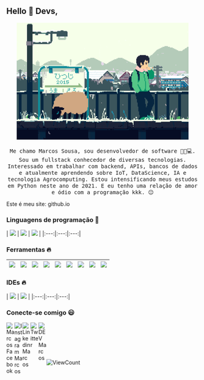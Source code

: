 
## Hello :wave: Devs, 

<p align="center">
  <img src="https://raw.githubusercontent.com/DSVILLA/DSVILLA/main/img/887ee110713134ef2a35ee2a85b8bc4a.gif" width=450>
  <br><br>
  <samp>Me chamo Marcos Sousa, sou desenvolvedor de software 👨‍🎓💻. Sou um fullstack conhecedor de diversas tecnologias. <br>Interessado em trabalhar com backend, APIs, bancos de dados e atualmente aprendendo sobre IoT, DataScience, IA e tecnologia Agrocomputing. Estou intensificando meus estudos em Python neste ano de 2021. E eu tenho uma relação de amor e ódio com a programação kkk. 😐

Este é meu site: github.io
  </samp>
</p>

### Linguagens de programação  :rocket:
|
<img src="https://raw.githack.com/DSVILLA/DSVILLA/main/img/python.png" width=60> 
| 
<img src="https://raw.githack.com/DSVILLA/DSVILLA/main/img/sharp.svg" width=60> 
| 
<img src="https://raw.githack.com/DSVILLA/DSVILLA/main/img/react.png" width=60> 
|
|:---:|:---:|:---:|


### Ferramentas :fire:
|<img src="https://raw.githack.com/DSVILLA/DSVILLA/main/img/Logo.svg.png" width=60> | <img src="https://raw.githack.com/DSVILLA/DSVILLA/main/img/bootstrap.png" width=60> | <img src="https://raw.githack.com/DSVILLA/DSVILLA/main/img/django.png" width=60> | <img src="https://raw.githack.com/DSVILLA/DSVILLA/main/img/flutter-2038877-1720090.webp" width=60> | <img src="https://raw.githack.com/DSVILLA/DSVILLA/main/img/jquery.png" width=60> | <img src="https://raw.githack.com/DSVILLA/DSVILLA/main/img/rider_logo_300x300.png" width=60> | <img src="https://raw.githack.com/DSVILLA/DSVILLA/main/img/phpmysql.png" width=60> | <img src="https://raw.githack.com/DSVILLA/DSVILLA/main/img/sql-4-190807.png" width=60> | <img src="https://raw.githack.com/DSVILLA/DSVILLA/main/img/visual-studio.png" width=60> |
|:---:|:---:|:---:|:---:|:---:|:---:|:---:|:---:|:---:|

### IDEs :fire:
|
<img src="https://raw.githack.com/DSVILLA/DSVILLA/main/img/Logo.svg.png" width=60> 
|
<img src="https://raw.githack.com/DSVILLA/DSVILLA/main/img/bootstrap.png" width=60> 
|
|:---:|:---:|:---:|
### Conecte-se comigo :smiley:
<a href="https://facebook.com/marcosmasiri">
  <img align="left" alt="Marcos Facebook" width="21px" src="https://raw.githubusercontent.com/FortAwesome/Font-Awesome/master/svgs/brands/facebook.svg" />
</a>
<a href="https://instagram.com/marcosmasiri">
  <img align="left" alt="Instagram Marcos" width="21px" src="https://raw.githubusercontent.com/FortAwesome/Font-Awesome/master/svgs/brands/instagram-square.svg" />
</a>
<a href="https://www.linkedin.com/in/marcossousa93/">
  <img align="left" alt="Linkedin Marcos" width="21px" src="https://raw.githubusercontent.com/FortAwesome/Font-Awesome/master/svgs/brands/linkedin.svg" />
</a>
<a href="">
  <img align="left" alt="Twitter" width="21px" src="https://raw.githubusercontent.com/FortAwesome/Font-Awesome/master/svgs/brands/twitter.svg" />
</a>
<a href="https://dev.to/dsvilla">
  <img align="left" alt="DEV Marcos" width="21px" src="https://raw.githubusercontent.com/FortAwesome/Font-Awesome/master/svgs/brands/dev.svg" />
</a>
<a href="">
  <img align="left" alt="" width="21px" src="" />
</a><br/><br/>
<p align="center">
</p>
<br/><br/>



<!--  ![visitors](https://visitor-badge.glitch.me/badge?page_id=DSVILLA//DSVILLA) -->

![ViewCount](https://views.whatilearened.today/views/github/DSVILLA/views.svg)
